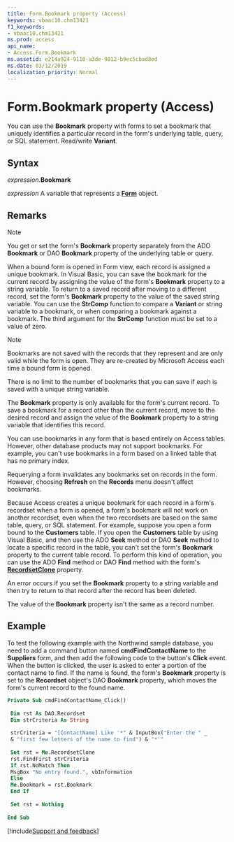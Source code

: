 ```yaml
---
title: Form.Bookmark property (Access)
keywords: vbaac10.chm13421
f1_keywords:
- vbaac10.chm13421
ms.prod: access
api_name:
- Access.Form.Bookmark
ms.assetid: e214a924-9110-a3de-9812-b9ec5cbad8ed
ms.date: 03/12/2019
localization_priority: Normal
---
```



# Form.Bookmark property (Access)

You can use the **Bookmark** property with forms to set a bookmark that uniquely identifies a particular record in the form's underlying table, query, or SQL statement. Read/write **Variant**.


## Syntax

_expression_.**Bookmark**

_expression_ A variable that represents a **[Form](Access.Form.md)** object.


## Remarks

> [!NOTE] 
> You get or set the form's **Bookmark** property separately from the ADO **Bookmark** or DAO **Bookmark** property of the underlying table or query.

When a bound form is opened in Form view, each record is assigned a unique bookmark. In Visual Basic, you can save the bookmark for the current record by assigning the value of the form's **Bookmark** property to a string variable. To return to a saved record after moving to a different record, set the form's **Bookmark** property to the value of the saved string variable. You can use the **StrComp** function to compare a **Variant** or string variable to a bookmark, or when comparing a bookmark against a bookmark. The third argument for the **StrComp** function must be set to a value of zero.

> [!NOTE] 
> Bookmarks are not saved with the records that they represent and are only valid while the form is open. They are re-created by Microsoft Access each time a bound form is opened.

There is no limit to the number of bookmarks that you can save if each is saved with a unique string variable.

The **Bookmark** property is only available for the form's current record. To save a bookmark for a record other than the current record, move to the desired record and assign the value of the **Bookmark** property to a string variable that identifies this record.

You can use bookmarks in any form that is based entirely on Access tables. However, other database products may not support bookmarks. For example, you can't use bookmarks in a form based on a linked table that has no primary index.

Requerying a form invalidates any bookmarks set on records in the form. However, choosing **Refresh** on the **Records** menu doesn't affect bookmarks.

Because Access creates a unique bookmark for each record in a form's recordset when a form is opened, a form's bookmark will not work on another recordset, even when the two recordsets are based on the same table, query, or SQL statement. For example, suppose you open a form bound to the **Customers** table. If you open the **Customers** table by using Visual Basic, and then use the ADO **Seek** method or DAO **Seek** method to locate a specific record in the table, you can't set the form's **Bookmark** property to the current table record. To perform this kind of operation, you can use the ADO **Find** method or DAO **Find** method with the form's **[RecordsetClone](Access.Form.RecordsetClone.md)** property.

An error occurs if you set the **Bookmark** property to a string variable and then try to return to that record after the record has been deleted.

The value of the **Bookmark** property isn't the same as a record number.


## Example

To test the following example with the Northwind sample database, you need to add a command button named **cmdFindContactName** to the **Suppliers** form, and then add the following code to the button's **Click** event. When the button is clicked, the user is asked to enter a portion of the contact name to find. If the name is found, the form's **Bookmark** property is set to the **Recordset** object's DAO **Bookmark** property, which moves the form's current record to the found name.

```vb
Private Sub cmdFindContactName_Click() 
 
 Dim rst As DAO.Recordset 
 Dim strCriteria As String 
 
 strCriteria = "[ContactName] Like '*" & InputBox("Enter the " _ 
 & "first few letters of the name to find") & "*'" 
 
 Set rst = Me.RecordsetClone 
 rst.FindFirst strCriteria 
 If rst.NoMatch Then 
 MsgBox "No entry found.", vbInformation 
 Else 
 Me.Bookmark = rst.Bookmark 
 End If 
 
 Set rst = Nothing 
 
End Sub
```




[!include[Support and feedback](~/includes/feedback-boilerplate.md)]
